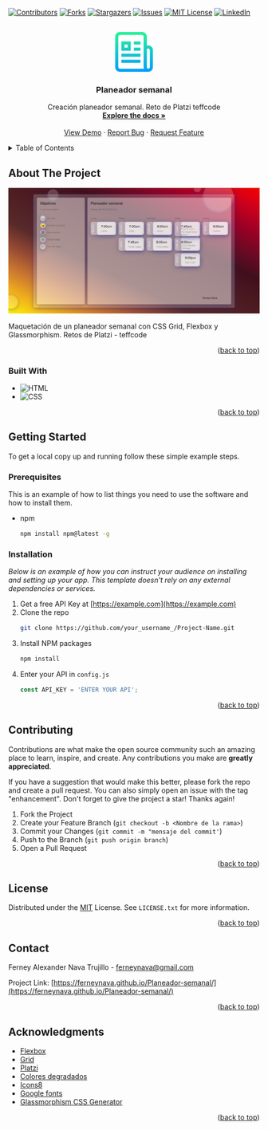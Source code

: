 <div id="top"></div>

[![Contributors][contributors-shield]][contributors-url]
[![Forks][forks-shield]][forks-url]
[![Stargazers][stars-shield]][stars-url]
[![Issues][issues-shield]][issues-url]
[![MIT License][license-shield]][license-url]
[![LinkedIn][linkedin-shield]][linkedin-url]


<!-- PROJECT LOGO -->
<br />
<div align="center">
  <a href="https://github.com/ferneynava/Planeador-semanal">
    <img src="images/logo.png" alt="Logo" width="80" height="80">
  </a>

  <h3 align="center">Planeador semanal</h3>

  <p align="center">
    Creación planeador semanal. Reto de Platzi teffcode 
    <br />
    <a href="https://github.com/ferneynava/Planeador-semanal"><strong>Explore the docs »</strong></a>
    <br />
    <br />
    <a href="https://ferneynava.github.io/Planeador-semanal/">View Demo</a>
    ·
    <a href="https://github.com/ferneynava/Planeador-semanal/issues">Report Bug</a>
    ·
    <a href="https://github.com/ferneynava/Planeador-semanal/issues">Request Feature</a>
  </p>
</div>



<!-- TABLE OF CONTENTS -->
<details>
  <summary>Table of Contents</summary>
  <ol>
    <li>
      <a href="#about-the-project">About The Project</a>
      <ul>
        <li><a href="#built-with">Built With</a></li>
      </ul>
    </li>
    <li>
      <a href="#getting-started">Getting Started</a>
      <ul>
        <li><a href="#prerequisites">Prerequisites</a></li>
        <li><a href="#installation">Installation</a></li>
      </ul>
    </li>
    <li><a href="#contributing">Contributing</a></li>
    <li><a href="#license">License</a></li>
    <li><a href="#contact">Contact</a></li>
    <li><a href="#acknowledgments">Acknowledgments</a></li>
  </ol>
</details>



<!-- ABOUT THE PROJECT -->
## About The Project

[![Product Name Screen Shot][product-screenshot]](https://example.com)

Maquetación de un planeador semanal con CSS Grid, Flexbox y Glassmorphism. Retos de Platzi - teffcode

<p align="right">(<a href="#top">back to top</a>)</p>


### Built With

* ![HTML]
* ![CSS]

<p align="right">(<a href="#top">back to top</a>)</p>



<!-- GETTING STARTED -->
## Getting Started

To get a local copy up and running follow these simple example steps.

### Prerequisites

This is an example of how to list things you need to use the software and how to install them.
* npm
  ```sh
  npm install npm@latest -g
  ```

### Installation

_Below is an example of how you can instruct your audience on installing and setting up your app. This template doesn't rely on any external dependencies or services._

1. Get a free API Key at [https://example.com](https://example.com)
2. Clone the repo
   ```sh
   git clone https://github.com/your_username_/Project-Name.git
   ```
3. Install NPM packages
   ```sh
   npm install
   ```
4. Enter your API in `config.js`
   ```js
   const API_KEY = 'ENTER YOUR API';
   ```

<p align="right">(<a href="#top">back to top</a>)</p>


<!-- CONTRIBUTING -->
## Contributing

Contributions are what make the open source community such an amazing place to learn, inspire, and create. Any contributions you make are **greatly appreciated**.

If you have a suggestion that would make this better, please fork the repo and create a pull request. You can also simply open an issue with the tag "enhancement".
Don't forget to give the project a star! Thanks again!

1. Fork the Project
2. Create your Feature Branch (`git checkout -b <Nombre de la rama>`)
3. Commit your Changes (`git commit -m "mensaje del commit'`)
4. Push to the Branch (`git push origin branch`)
5. Open a Pull Request

<p align="right">(<a href="#top">back to top</a>)</p>



<!-- LICENSE -->
## License

Distributed under the [MIT](/LICENSE.txt) License. See `LICENSE.txt` for more information.

<p align="right">(<a href="#top">back to top</a>)</p>



<!-- CONTACT -->
## Contact

Ferney Alexander Nava Trujillo - ferneynava@gmail.com

Project Link: [https://ferneynava.github.io/Planeador-semanal/](https://ferneynava.github.io/Planeador-semanal/)

<p align="right">(<a href="#top">back to top</a>)</p>



<!-- ACKNOWLEDGMENTS -->
## Acknowledgments

* [Flexbox](https://css-tricks.com/snippets/css/a-guide-to-flexbox/)
* [Grid](https://css-tricks.com/snippets/css/complete-guide-grid/)
* [Platzi](https://platzi.com)
* [Colores degradados](https://mycolor.space/gradient3)
* [Icons8](https://icons8.com/icons)
* [Google fonts](https://fonts.google.com/)
* [Glassmorphism CSS Generator](https://hype4.academy/tools/glassmorphism-generator)
<p align="right">(<a href="#top">back to top</a>)</p>



<!-- MARKDOWN LINKS & IMAGES -->
<!-- https://www.markdownguide.org/basic-syntax/#reference-style-links -->
[contributors-shield]: https://img.shields.io/github/contributors/ferneynava/Planeador-semanal.svg?style=for-the-badge
[contributors-url]: https://github.com/ferneynava/Planeador-semanal/graphs/contributors
[forks-shield]: https://img.shields.io/github/forks/ferneynava/Planeador-semanal.svg?style=for-the-badge
[forks-url]: https://github.com/ferneynava/Planeador-semanal/network/members
[stars-shield]: https://img.shields.io/github/stars/ferneynava/Planeador-semanal.svg?style=for-the-badge
[stars-url]: https://github.com/ferneynava/Planeador-semanal/stargazers
[issues-shield]: https://img.shields.io/github/issues/ferneynava/Planeador-semanal.svg?style=for-the-badge
[issues-url]: https://github.com/ferneynava/Planeador-semanal/issues
[license-shield]: https://img.shields.io/github/license/ferneynava/Planeador-semanal.svg?style=for-the-badge
[license-url]: https://github.com/ferneynava/Planeador-semanal/blob/master/LICENSE.txt
[linkedin-shield]: https://img.shields.io/badge/-LinkedIn-black.svg?style=for-the-badge&logo=linkedin&colorB=555
[linkedin-url]: https://www.linkedin.com/in/ferney-alexander-nava-trujillo-0478a8118/
[product-screenshot]: ./images/Captura%20de%20pantalla%202022-07-16%20201940.png
[HTML]: https://img.shields.io/badge/HTML5-E34F26?style=for-the-badge&logo=html5&logoColor=white
[CSS]: https://img.shields.io/badge/CSS3-1572B6?style=for-the-badge&logo=css3&logoColor=white